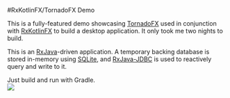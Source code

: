 #RxKotlinFX/TornadoFX Demo

This is a fully-featured demo showcasing [TornadoFX](https://github.com/edvin/tornadofx) used in conjunction with [RxKotlinFX](https://github.com/thomasnield/RxKotlinFX) to build a desktop application. It only took me two nights to build. 

This is an [RxJava](https://github.com/ReactiveX/RxJava)-driven application. A temporary backing database is stored in-memory using [SQLite](https://www.sqlite.org/), and [RxJava-JDBC](https://github.com/davidmoten/rxjava-jdbc) is used to reactively query and write to it. 

Just build and run with Gradle.  
![](http://i.imgur.com/KMJQX9W.gif)
